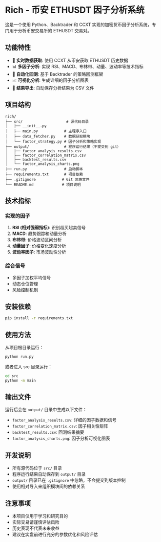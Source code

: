 # Rich - 币安 ETHUSDT 因子分析系统

这是一个使用 Python、Backtrader 和 CCXT 实现的加密货币因子分析系统，专门用于分析币安交易所的 ETHUSDT 交易对。

## 功能特性

- 🔄 **实时数据获取**: 使用 CCXT 从币安获取 ETHUSDT 历史数据
- 📊 **多因子分析**: 实现 RSI、MACD、布林带、动量、波动率等技术指标
- 🤖 **自动化回测**: 基于 Backtrader 的策略回测框架
- 📈 **可视化分析**: 生成详细的因子分析图表
- 💾 **结果导出**: 自动保存分析结果为 CSV 文件

## 项目结构

```
rich/
├── src/                    # 源代码目录
│   ├── __init__.py
│   ├── main.py            # 主程序入口
│   ├── data_fetcher.py    # 数据获取模块
│   └── factor_strategy.py # 因子分析和策略实现
├── output/                # 程序运行结果（不提交到 git）
│   ├── factor_analysis_results.csv
│   ├── factor_correlation_matrix.csv
│   ├── backtest_results.csv
│   └── factor_analysis_charts.png
├── run.py                 # 启动脚本
├── requirements.txt       # 项目依赖
├── .gitignore            # Git 忽略文件
└── README.md             # 项目说明
```

## 技术指标

### 实现的因子

1. **RSI (相对强弱指标)**: 识别超买超卖信号
2. **MACD**: 趋势跟踪和动量分析
3. **布林带**: 价格波动区间分析
4. **动量因子**: 价格变化速度分析
5. **波动率因子**: 市场波动性分析

### 综合信号

- 多因子加权平均信号
- 动态仓位管理
- 风险控制机制

## 安装依赖

```bash
pip install -r requirements.txt
```

## 使用方法

从项目根目录运行：

```bash
python run.py
```

或者进入 src 目录运行：

```bash
cd src
python -m main
```

## 输出文件

运行后会在 `output/` 目录中生成以下文件：

- `factor_analysis_results.csv`: 详细的因子数据和信号
- `factor_correlation_matrix.csv`: 因子相关性矩阵
- `backtest_results.csv`: 回测结果摘要
- `factor_analysis_charts.png`: 因子分析可视化图表

## 开发说明

- 所有源代码位于 `src/` 目录
- 程序运行结果自动保存到 `output/` 目录
- `output/` 目录已在 `.gitignore` 中忽略，不会提交到版本控制
- 使用相对导入来组织模块间的依赖关系

## 注意事项

- 本项目仅用于学习和研究目的
- 实际交易请谨慎评估风险
- 历史表现不代表未来收益
- 建议在实盘前进行充分的参数优化和风险评估